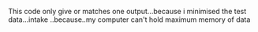 This code only give or matches one output...because i minimised the test data...intake ..because..my computer can't hold maximum memory of data

